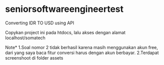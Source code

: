 # seniorsoftwareengineertest
Converting IDR TO USD using API


Copykan project ini pada htdocs, lalu akses dengan alamat localhost/somatech

Note*
1.Soal nomor 2 tidak berhasil karena masih menggunakan akun free, dari yang saya baca fitur conversi harus dengan akun berbayar.
2.Terdapat screenshoot di folder assets
